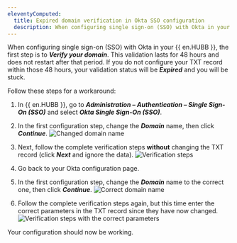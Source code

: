 ```yaml
---
eleventyComputed:
  title: Expired domain verification in Okta SSO configuration
  description: When configuring single sign-on (SSO) with Okta in your {{ en.HUBB }}, the first step is to verify your domain. This validation lasts for 48 hours and does not restart after that period. If you do not configure your TXT record within those 48 hours, your validation status will be expired and you will be stuck.
---
```

When configuring single sign-on (SSO) with Okta in your {{ en.HUBB }}, the first step is to ***Verify your domain***. This validation lasts for 48 hours and does not restart after that period. If you do not configure your TXT record within those 48 hours, your validation status will be ***Expired*** and you will be stuck.

Follow these steps for a workaround:

1. In {{ en.HUBB }}, go to ***Administration – Authentication – Single Sign-On (SSO)*** and select ***Okta Single Sign-On (SSO)***.
1. In the first configuration step, change the ***Domain*** name, then click ***Continue***.
![Changed domain name](https://webdevolutions.azureedge.net/docs/en/kb/KB2243.png)

1. Next, follow the complete verification steps **without** changing the TXT record (click ***Next*** and ignore the data).
![Verification steps](https://webdevolutions.azureedge.net/docs/en/kb/KB2244.png)

1. Go back to your Okta configuration page.
1. In the first configuration step, change the ***Domain*** name to the correct one, then click ***Continue***.
![Correct domain name](https://webdevolutions.azureedge.net/docs/en/kb/KB2245.png)

1. Follow the complete verification steps again, but this time enter the correct parameters in the TXT record since they have now changed.
![Verification steps with the correct parameters](https://webdevolutions.azureedge.net/docs/en/kb/KB2246.png)  

Your configuration should now be working.
